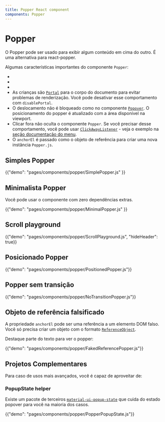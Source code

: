 ```yaml
---
title: Popper React component
components: Popper
---
```


# Popper

<p class="description">O Popper pode ser usado para exibir algum conteúdo em cima do outro. É uma alternativa para react-popper.</p>

Algumas características importantes do componente `Popper`:

- 
- 
- 
- As crianças são [`Portal`](/components/portal/) para o corpo do documento para evitar problemas de renderização. Você pode desativar esse comportamento com `disablePortal`.
- O deslocamento não é bloqueado como no componente [`Popover`](/components/popover/). O posicionamento do popper é atualizado com a área disponível na viewport.
- Clicar fora não oculta o componente `Popper`. Se você precisar desse comportamento, você pode usar [`ClickAwayListener`](/components/click-away-listener/) - veja o exemplo na [seção documentação do menu](/components/menus/#menulist-composition).
- O `anchorEl` é passado como o objeto de referência para criar uma nova instância `Popper.js`.

## Simples Popper

{{"demo": "pages/components/popper/SimplePopper.js" }}

## Minimalista Popper

Você pode usar o componente com zero dependências extras.

{{"demo": "pages/components/popper/MinimalPopper.js" }}

## Scroll playground

{{"demo": "pages/components/popper/ScrollPlayground.js", "hideHeader": true}}

## Posicionado Popper

{{"demo": "pages/components/popper/PositionedPopper.js"}}

## Popper sem transição

{{"demo": "pages/components/popper/NoTransitionPopper.js"}}

## Objeto de referência falsificado

A propriedade `anchorEl` pode ser uma referência a um elemento DOM falso. Você só precisa criar um objeto com o formato [`ReferenceObject`](https://github.com/FezVrasta/popper.js/blob/0642ce0ddeffe3c7c033a412d4d60ce7ec8193c3/packages/popper/index.d.ts#L118-L123).

Destaque parte do texto para ver o popper:

{{"demo": "pages/components/popper/FakedReferencePopper.js"}}

## Projetos Complementares

Para caso de usos mais avançados, você é capaz de aproveitar de:

### PopupState helper

Existe um pacote de terceiros [`material-ui-popup-state`](https://github.com/jcoreio/material-ui-popup-state) que cuida do estado popover para você na maioria dos casos.

{{"demo": "pages/components/popper/PopperPopupState.js"}}